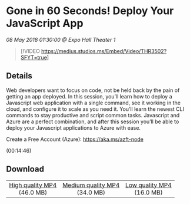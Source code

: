 # Gone in 60 Seconds! Deploy Your JavaScript App

*08 May 2018 01:30:00 @ Expo Hall Theater 1*

> [!VIDEO https://medius.studios.ms/Embed/Video/THR3502?SFYT=true]

## Details

<p>Web developers want to focus on code, not be held back by the pain of getting an app deployed. In this session, you’ll learn how to deploy a Javascript web application with a single command, see it working in the cloud, and configure it to scale as you need it. You’ll learn the newest CLI commands to stay productive and script common tasks. Javascript and Azure are a perfect combination, and after this session you’ll be able to deploy your Javascript applications to Azure with ease.</p><p>Create a Free Account (Azure): <a href="https://aka.ms/azft-node">https://aka.ms/azft-node</a>&nbsp;</p> (00:14:46)

## Download

||||
|:--:|:----:|:-:|
|[High quality MP4](https://sec.ch9.ms/ch9/57fb/f8d6e30e-303b-47bb-aecd-9bffcf8757fb/THR3502_high.mp4)<br />(46.0 MB)|[Medium quality MP4](https://sec.ch9.ms/ch9/57fb/f8d6e30e-303b-47bb-aecd-9bffcf8757fb/THR3502_mid.mp4)<br />(34.0 MB)|[Low quality MP4](https://sec.ch9.ms/ch9/57fb/f8d6e30e-303b-47bb-aecd-9bffcf8757fb/THR3502.mp4)<br />(16.0 MB)|
